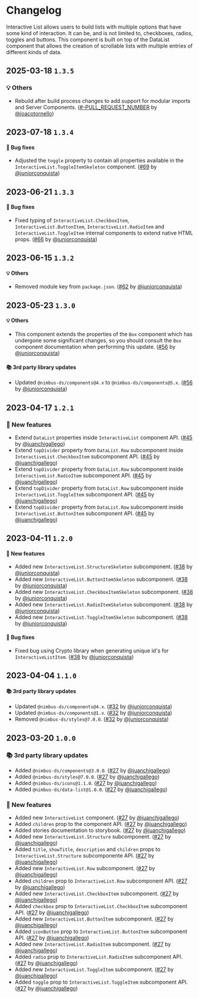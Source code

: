 # Changelog

Interactive List allows users to build lists with multiple options that have some kind of interaction. It can be, and is not limited to, checkboxes, radios, toggles and buttons. This component is built on top of the DataList component that allows the creation of scrollable lists with multiple entries of different kinds of data.

## 2025-03-18 `1.3.5`

### 💡 Others

- Rebuild after build process changes to add support for modular imports and Server Components. ([#-PULL_REQUEST_NUMBER](https://github.com/TiendaNube/nimbus-design-system/pull/-PULL_REQUEST_NUMBER) by [@joacotornello](https://github.com/joacotornello))

## 2023-07-18 `1.3.4`

#### 🐛 Bug fixes

- Adjusted the `toggle` property to contain all properties available in the `InteractiveList.ToggleItemSkeleton` component. ([#69](https://github.com/TiendaNube/nimbus-patterns/pull/69) by [@juniorconquista](https://github.com/juniorconquista))

## 2023-06-21 `1.3.3`

#### 🐛 Bug fixes

- Fixed typing of `InteractiveList.CheckboxItem`, `InteractiveList.ButtonItem`, `InteractiveList.RadioItem` and `InteractiveList.ToggleItem` internal components to extend native HTML props. ([#66](https://github.com/TiendaNube/nimbus-patterns/pull/66) by [@juniorconquista](https://github.com/juniorconquista))

## 2023-06-15 `1.3.2`

#### 💡 Others

- Removed module key from `package.json`. ([#62](https://github.com/TiendaNube/nimbus-patterns/pull/62) by [@juniorconquista](https://github.com/juniorconquista))

## 2023-05-23 `1.3.0`

#### 💡 Others

- This component extends the properties of the `Box` component which has undergone some significant changes, so you should consult the `Box` component documentation when performing this update. ([#56](https://github.com/TiendaNube/nimbus-patterns/pull/56) by [@juniorconquista](https://github.com/juniorconquista))

#### 📚 3rd party library updates

- Updated `@nimbus-ds/components@4.x` to `@nimbus-ds/components@5.x`. ([#56](https://github.com/TiendaNube/nimbus-patterns/pull/56) by [@juniorconquista](https://github.com/juniorconquista))

## 2023-04-17 `1.2.1`

### 🎉 New features

- Extend `DataList` properties inside `InteractiveList` component API. ([#45](https://github.com/TiendaNube/nimbus-patterns/pull/45) by [@juanchigallego](https://github.com/juanchigallego))
- Extend `topDivider` property from `DataList.Row` subcomponent inside `InteractiveList.CheckboxItem` subcomponent API. ([#45](https://github.com/TiendaNube/nimbus-patterns/pull/45) by [@juanchigallego](https://github.com/juanchigallego))
- Extend `topDivider` property from `DataList.Row` subcomponent inside `InteractiveList.RadioItem` subcomponent API. ([#45](https://github.com/TiendaNube/nimbus-patterns/pull/45) by [@juanchigallego](https://github.com/juanchigallego))
- Extend `topDivider` property from `DataList.Row` subcomponent inside `InteractiveList.ToggleItem` subcomponent API. ([#45](https://github.com/TiendaNube/nimbus-patterns/pull/45) by [@juanchigallego](https://github.com/juanchigallego))
- Extend `topDivider` property from `DataList.Row` subcomponent inside `InteractiveList.ButtonItem` subcomponent API. ([#45](https://github.com/TiendaNube/nimbus-patterns/pull/45) by [@juanchigallego](https://github.com/juanchigallego))

## 2023-04-11 `1.2.0`

#### 🎉 New features

- Added new `InteractiveList.StructureSkeleton` subcomponent. ([#38](https://github.com/TiendaNube/nimbus-patterns/pull/38) by [@juniorconquista](https://github.com/juniorconquista))
- Added new `InteractiveList.ButtonItemSkeleton` subcomponent. ([#38](https://github.com/TiendaNube/nimbus-patterns/pull/38) by [@juniorconquista](https://github.com/juniorconquista))
- Added new `InteractiveList.CheckboxItemSkeleton` subcomponent. ([#38](https://github.com/TiendaNube/nimbus-patterns/pull/38) by [@juniorconquista](https://github.com/juniorconquista))
- Added new `InteractiveList.RadioItemSkeleton` subcomponent. ([#38](https://github.com/TiendaNube/nimbus-patterns/pull/38) by [@juniorconquista](https://github.com/juniorconquista))
- Added new `InteractiveList.ToggleItemSkeleton` subcomponent. ([#38](https://github.com/TiendaNube/nimbus-patterns/pull/38) by [@juniorconquista](https://github.com/juniorconquista))

#### 🐛 Bug fixes

- Fixed bug using Crypto library when generating unique id's for `InteractiveListItem`. ([#38](https://github.com/TiendaNube/nimbus-patterns/pull/38) by [@juniorconquista](https://github.com/juniorconquista))

## 2023-04-04 `1.1.0`

#### 📚 3rd party library updates

- Updated `@nimbus-ds/components@4.x`. ([#32](https://github.com/TiendaNube/nimbus-patterns/pull/32) by [@juniorconquista](https://github.com/juniorconquista))
- Updated `@nimbus-ds/components@1.x`. ([#32](https://github.com/TiendaNube/nimbus-patterns/pull/32) by [@juniorconquista](https://github.com/juniorconquista))
- Removed `@nimbus-ds/styles@7.0.0`. ([#32](https://github.com/TiendaNube/nimbus-patterns/pull/32) by [@juniorconquista](https://github.com/juniorconquista))

## 2023-03-20 `1.0.0`

### 📚 3rd party library updates

- Added `@nimbus-ds/components@3.0.0`. ([#27](https://github.com/TiendaNube/nimbus-patterns/pull/27) by [@juanchigallego](https://github.com/juanchigallego))
- Added `@nimbus-ds/styles@7.0.0`. ([#27](https://github.com/TiendaNube/nimbus-patterns/pull/27) by [@juanchigallego](https://github.com/juanchigallego))
- Added `@nimbus-ds/icons@1.1.0`. ([#27](https://github.com/TiendaNube/nimbus-patterns/pull/27) by [@juanchigallego](https://github.com/juanchigallego))
- Added `@nimbus-ds/data-list@1.0.0`. ([#27](https://github.com/TiendaNube/nimbus-patterns/pull/27) by [@juanchigallego](https://github.com/juanchigallego))

### 🎉 New features

- Added new `InteractiveList` component. ([#27](https://github.com/TiendaNube/nimbus-patterns/pull/27) by [@juanchigallego](https://github.com/juanchigallego))
- Added `children` prop to the component API. ([#27](https://github.com/TiendaNube/nimbus-patterns/pull/27) by [@juanchigallego](https://github.com/juanchigallego))
- Added stories documentation to storybook. ([#27](https://github.com/TiendaNube/nimbus-patterns/pull/27) by [@juanchigallego](https://github.com/juanchigallego))
- Added new `InteractiveList.Structure` subcomponent. ([#27](https://github.com/TiendaNube/nimbus-patterns/pull/27) by [@juanchigallego](https://github.com/juanchigallego))
- Added `title`, `showTitle`, `description` and `children` props to `InteractiveList.Structure` subcomponente API. ([#27](https://github.com/TiendaNube/nimbus-patterns/pull/27) by [@juanchigallego](https://github.com/juanchigallego))
- Added new `InteractiveList.Row` subcomponent. ([#27](https://github.com/TiendaNube/nimbus-patterns/pull/27) by [@juanchigallego](https://github.com/juanchigallego))
- Added `children` prop to `InteractiveList.Row` subcomponent API. ([#27](https://github.com/TiendaNube/nimbus-patterns/pull/27) by [@juanchigallego](https://github.com/juanchigallego))
- Added new `InteractiveList.CheckboxItem` subcomponent. ([#27](https://github.com/TiendaNube/nimbus-patterns/pull/27) by [@juanchigallego](https://github.com/juanchigallego))
- Added `checkbox` prop to `InteractiveList.CheckboxItem` subcomponent API. ([#27](https://github.com/TiendaNube/nimbus-patterns/pull/27) by [@juanchigallego](https://github.com/juanchigallego))
- Added new `InteractiveList.ButtonItem` subcomponent. ([#27](https://github.com/TiendaNube/nimbus-patterns/pull/27) by [@juanchigallego](https://github.com/juanchigallego))
- Added `iconButton` prop to `InteractiveList.ButtonItem` subcomponent API. ([#27](https://github.com/TiendaNube/nimbus-patterns/pull/27) by [@juanchigallego](https://github.com/juanchigallego))
- Added new `InteractiveList.RadioItem` subcomponent. ([#27](https://github.com/TiendaNube/nimbus-patterns/pull/27) by [@juanchigallego](https://github.com/juanchigallego))
- Added `radio` prop to `InteractiveList.RadioItem` subcomponent API. ([#27](https://github.com/TiendaNube/nimbus-patterns/pull/27) by [@juanchigallego](https://github.com/juanchigallego))
- Added new `InteractiveList.ToggleItem` subcomponent. ([#27](https://github.com/TiendaNube/nimbus-patterns/pull/27) by [@juanchigallego](https://github.com/juanchigallego))
- Added `toggle` prop to `InteractiveList.ToggleItem` subcomponent API. ([#27](https://github.com/TiendaNube/nimbus-patterns/pull/27) by [@juanchigallego](https://github.com/juanchigallego))

